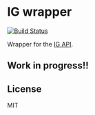 # IG wrapper

[![Build Status](https://travis-ci.org/frathon/ig.svg?branch=master)](https://travis-ci.org/frathon/ig)

Wrapper for the [IG API](https://labs.ig.com/rest-trading-api-guide).

## Work in progress!!

## License

MIT
